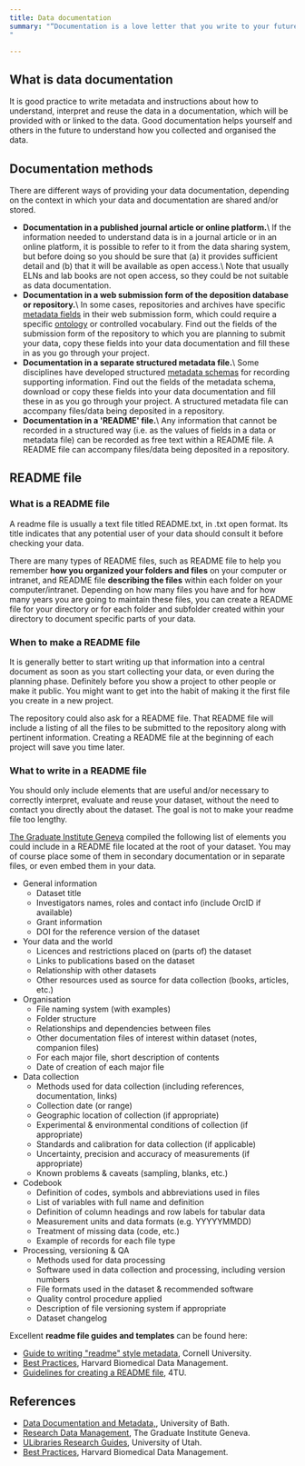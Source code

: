 ```yaml
---
title: Data documentation
summary: "“Documentation is a love letter that you write to your future self.” Damian Conway (2005).
"

---
```


## What is data documentation
It is good practice to write metadata and instructions about how to understand, interpret and reuse the data in a documentation, which will be provided with or linked to the data. Good documentation helps yourself and others in the future to understand how you collected and organised the data.

## Documentation methods
There are different ways of providing your data documentation, depending on the context in which your data and documentation are shared and/or stored.
* **Documentation in a published journal article or online platform.**\\
If the information needed to understand data is in a journal article or in an online platform, it is possible to refer to it from the data sharing system, but before doing so you should be sure that (a) it provides sufficient detail and (b) that it will be available as open access.\\
Note that usually ELNs and lab books are not open access, so they could be not suitable as data documentation.
* **Documentation in a web submission form of the deposition database or repository.**\\
In some cases, repositories and archives have specific [metadata fields](metadata) in their web submission form, which could require a specific [ontology](ontology) or controlled vocabulary. Find out the fields of the submission form of the repository to which you are planning to submit your data, copy these fields into your data documentation and fill these in as you go through your project.
* **Documentation in a separate structured metadata file.**\\
Some disciplines have developed structured [metadata schemas](metadata) for recording supporting information. Find out the fields of the metadata schema, download or copy these fields into your data documentation and fill these in as you go through your project. A structured metadata file can accompany files/data being deposited in a repository.
* **Documentation in a 'README' file.**\\
Any information that cannot be recorded in a structured way (i.e. as the values of fields in a data or metadata file) can be recorded as free text within a README file. A README file can accompany files/data being deposited in a repository.

## README file
### What is a README file
A readme file is usually a text file titled README.txt, in .txt open format. Its title indicates that any potential user of your data should consult it before checking your data.

There are many types of README files, such as  README file to help you remember **how you organized your folders and files** on your computer or intranet, and  README file **describing the files** within each folder on your computer/intranet. Depending on how many files you have and for how many years you are going to maintain these files, you can create a README file for your directory or for each folder and subfolder created within your directory to document specific parts of your data.

### When to make a README file
It is generally better to start writing up that information into a central document as soon as you start collecting your data, or even during the planning phase. Definitely before you show a project to other people or make it public. You might want to get into the habit of making it the first file you create in a new project.

The repository could also ask for a README file. That README file will include a listing of all the files to be submitted to the repository along with pertinent information. Creating a README file at the beginning of each project will save you time later.

### What to write in a README file
You should only include elements that are useful and/or necessary to correctly interpret, evaluate and reuse your dataset, without the need to contact you directly about the dataset. The goal is not to make your readme file too lengthy.

[The Graduate Institute Geneva](https://libguides.graduateinstitute.ch/rdm/readme) compiled the following list of elements you could include in a README file located at the root of your dataset. You may of course place some of them in secondary documentation or in separate files, or even embed them in your data.

* General information
  * Dataset title
  * Investigators names, roles and contact info (include OrcID if available)
  * Grant information
  * DOI for the reference version of the dataset
* Your data and the world
  * Licences and restrictions placed on (parts of) the dataset
  * Links to publications based on the dataset
  * Relationship with other datasets
  * Other resources used as source for data collection (books, articles, etc.)
* Organisation
  * File naming system (with examples)
  * Folder structure
  * Relationships and dependencies between files
  * Other documentation files of interest within dataset (notes, companion files)
  * For each major file, short description of contents
  * Date of creation of each major file
* Data collection
  * Methods used for data collection (including references, documentation, links)
  * Collection date (or range)
  * Geographic location of collection (if appropriate)
  * Experimental & environmental conditions of collection (if appropriate)
  * Standards and calibration for data collection (if applicable)
  * Uncertainty, precision and accuracy of measurements (if appropriate)
  * Known problems & caveats (sampling, blanks, etc.)
* Codebook
  * Definition of codes, symbols and abbreviations used in files
  * List of variables with full name and definition
  * Definition of column headings and row labels for tabular data
  * Measurement units and data formats (e.g. YYYYYMMDD)
  * Treatment of missing data (code, etc.)
  * Example of records for each file type
* Processing, versioning & QA
  * Methods used for data processing
  * Software used in data collection and processing, including version numbers
  * File formats used in the dataset & recommended software
  * Quality control procedure applied
  * Description of file versioning system if appropriate
  * Dataset changelog

Excellent **readme file guides and templates** can be found here:
* [Guide to writing "readme" style metadata](https://data.research.cornell.edu/content/readme), Cornell University.
* [Best Practices](https://datamanagement.hms.harvard.edu/readme-files), Harvard Biomedical Data Management.
* [Guidelines for creating a README file](https://researchdata.4tu.nl/fileadmin/user_upload/Documenten/Guidelines_for_creating_a_README_file.pdf), 4TU.

## References
* [Data Documentation and Metadata,](https://library.bath.ac.uk/research-data/working-with-data/data-documentation-metadata#s-lg-box-wrapper-17445057), University of Bath.
* [Research Data Management](https://libguides.graduateinstitute.ch/rdm/readme), The Graduate Institute Geneva.
* [ULibraries Research Guides](https://campusguides.lib.utah.edu/c.php?g=997634&p=7221520), University of Utah.
* [Best Practices](https://datamanagement.hms.harvard.edu/readme-files), Harvard Biomedical Data Management.
